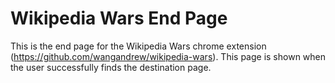 # Wikipedia Wars End Page

This is the end page for the Wikipedia Wars chrome extension (https://github.com/wangandrew/wikipedia-wars). This page is shown when the user successfully finds the destination page.
